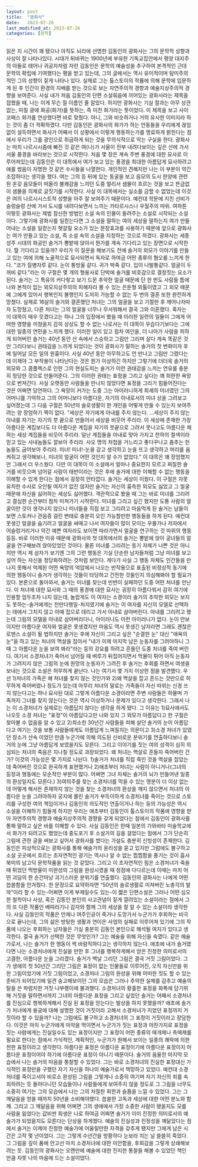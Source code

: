 ```yaml
---
layout: post
title:  "광화사"
date:   2023-07-26
last_modified_at: 2023-07-26
categories: [문학]
---
```


읽은 지 시간이 꽤 됐으나 아직도 뇌리에 선명한 김동인의 광화사는 그의 문학적 성향과 사상이 잘 나타나있다. 시대가 뒤바뀌는 1900년에 부유한 기독교집안에서 평양 대지주의 아들로 태어나 귀공자처럼 자란 김동인은 문학의 예술성을 추구하여 본격적인 근대 문학의 확립에 기여했다는 평을 받고 있는데, 그의 글에서는 역시 유미적이며 탐미주의적인 그의 성향이 짙게 나타나 있다. 실제로 그는 톨스토이의 작품에 의해 문학에 입문하게 된 후 인간이 환경의 지배를 받는 것으로 보는 자연주의적 경향과 예술지상주의적 경향을 보여준다. 사실 내가 처음 김동인의 단편 소설묶음에 끼어있는 광화사라는 제목을 접했을 때, 나는 이게 무슨 절 이름인 줄 알았다. 하지만 광화사는 기실 절과는 아무 상관없는, 미칠 광에 화공(화가)를 뜻하는, 즉 미친 화가라는 뜻이었다. 이 제목을 보고 사이코패스 화가를 연상했다면 바로 맞췄다. 아니, 그와 비슷하거나 거의 유사한 이미지라 하는 것이 좀 더 적확하겠다. 다만 김동인은 광화사의 화가가 하는 언동들을 우리에게 끊임없이 설득하면서 화사가 어째서 이 상황에서 이렇게 행동하는가를 명료하게 밝힌다는 점에서 우리가 그를 광인으로 취급하게 되는 것을 무의식적으로 막는 구실을 한다. 광화사는 마치 나르시시즘에 빠진 것 같은 여(나)가 서울이 전부 내려다보이는 깊은 산에 가서 서울 풍경을 바라보는 것으로 시작한다. 처음 몇 장은 계속 주변 풍경에 대한 묘사로 이루어져있는데 김동인은 이 대목에서 여가 보고 있는 풍경을 최대한 아름답게 묘사하려고 애를 썼음이 자명한 것 같은 수사들을 나열한다. 개인적인 견해지만 나는 이 부분이 약간 조잡하다는 생각을 했다. 여는 그의 등 뒤에 있는 동굴을 보고 음모의 도시 한양에 관련된 온갖 음모들이 떠올라 불쾌감을 느끼던 도중 멀리서 샘물이 흐르는 것을 보고 뜬금없이 샘물을 의제로 글짓기를 시작한다. 사실 이 대목에서는 실소를 금할 수 없었는데 이것은 여의 나르시시스트적 성향을 아주 잘 보여주기 때문이다. 예컨대 학문에 지친 선비가 슬렁슬렁 산에 가서 도시를 내려다보면서 느끼는 카타르시스나 우월주의 따위. 여하튼 이렇듯 광화사는 제법 참신한 방법인 소설 속의 인물이 들려주는 소설로 시작되는 소설이다. 그렇기에 광화사를 일컫는다면 그 소설을 말하는 여의 세상을 말하는지 여가 만들어내는 소설을 일컫는지 헷갈릴 요소가 있는 문장효과를 사용하기 때문에 앞으로 광화사는 여가 만들고 있는 소설, 즉 소설 속의 소설을 지칭하는 것으로 하겠다. 광화사는 세종 성주 시대의 화공인 솔거가 뽕밭에 앉아서 뭔가를 계속 기다리고 있는 장면으로 시작한다. 뭘 기다리고 있을까? 우리가 이 질문을 해보기도 전에 솔거의 외모가 이야기를 만들고 있는 여에 의해 노골적으로 묘사되면서 독자로 하여금 어떤 종류의 혐오를 느끼게 한다. "코가 질병자루 같다. 눈이 퉁방울 같다. 귀가 박죽 같다. 입이 나발통같다. 얼굴이 두꺼비 같다."라는 이 구절은 몇 개의 형용사로 단박에 솔거를 비호감으로 결정짓는 요소가 된다. 솔거는 그 특유의 커다랗고 보기 드문 추악한 얼굴 때문에 단 한 번도 사람들 틈에 나와 본적이 없는 외모지상주의의 피해자라 볼 수 있는 은둔형 외톨이였고 그 외모 때문에 그에게 있어서 행복인지 불행인지 도저히 가늠할 수 없는 두 번의 결혼 또한 완전하게 망쳤다. 실제로 16살의 솔거와 결혼했던 처녀는 그의 얼굴을 보고 기절한 후 깨어나자마자 도망쳤고, 다른 처녀는 그의 얼굴을 너무나 무서워해서 결국 그와 이혼했다. 혹자는 이 대목이 매우 웃겼다고는 하나 그의 입장에서 봤을 때 이러한 일련의 일들이 그에게 어떠한 영향을 끼쳤을지 감히 상상도 할 수 없는 나로서는 이 대목이 우습다기보다는 그에 대한 일종의 연민을 느끼게 했다. 이러한 일이 있고 점차 여인을, 더 나아가 사람을 피하게 되어버린 솔거는 40년 동안 산 속에서 스승하고 그림만 그리며 살다 계속 똑같은 것만 그리다보니 권태감을 느끼게 되었다는 것이 광화사가 말하는 솔거의 첫 변화이자 후에 일어날 모든 일의 원흉이다. 사실 40년 동안 아무하고도 안 만나고 그림만 그렸다는데 이제야 그 부작용이 나타난다는 것은 뭔가 이상하긴 하지만 그렇기에 더더욱 솔거의 외모와 그 콤플렉스로 인한 그의 현실도피는 솔거가 이런 권태감을 느끼는 연유를 충분히 정당한 것으로 만들어준다. 그의 이러한 권태는 표정을 그리고 싶다는 꽤 희한한 욕망으로 번져간다. 사실 오랫동안 사람들을 만나지 않았다면 표정을 그리기 힘들어진다는 것은 어쩌면 당연하다. 그 욕망이 커가는 도중 그는 아이러니하게 희세의 미녀였던 그의 어머니를 기억하고 그의 어머니보다 아름다운, 자기의 아내로서의 미녀 상을 그려보고 싶어졌는데 그 다음 구절은 50년의 솔로생활이 한 개인을 어떻게 만들 수 있는지 보여주려는 양 장엄하기 짝이 없다. "세상은 자기에게 아내를 주지 않는다. ...세상이 주지 않는 아내를 자기는 자기의 붓 끝으로 만들어서 세상을 비웃어 주리라. 이 세상에 존재한 가장 아름다운 계집보다도 더 아름다운 계집을 자기의 붓끝으로 그려서 못나고도 아름다운 체하는 세상 계집들을 비웃어 주리라. 덜난 계집들을 아내로 맞아 가지고 천하의 절색이라 믿고 있는 사내놈들도 깔보아 주리라. 사오 명의 처첩을 거느리고 좋다꾸나고 춤추는 헌놈들도 굽어보아 주리라. 미녀! 미녀!-눈을 감고 생각하고 눈을 뜨고 생각하고 머리를 움켜쥐고 생각해보나, 미녀의 얼굴이 어떤 것인지 알 수가 없었다." 이 대목은 꽤 장엄했지만 그래서 더 우스웠다. 다만 이 대목이 이 소설에서 얼마나 중요한지 모르고 찌질한 솔거를 비웃으며 넘어갈 사람이 태반이라는 것은 후에 솔거에 대한 이해할 수 없는 행동을 이해할 수 있게 한다는 점에서 굉장히 안타깝다. 솔거는 세상이 미웠다. 이 구절은 자못 유치한 수사로 오인될 여지가 없진 않지만 솔거는 자신의 흉측한 외모도 싫었고 그 얼굴 때문에 자신을 싫어하는 세상도 싫어했다. 객관적으로 봤을 때 그는 바로 미녀를 그리려고 결심한 순간부터 점차 미쳐가기 시작한다. 미녀를 그리고 싶긴 했지만 도통 사람의 얼굴이란 것이 생각나지 않으니 미녀들을 직접 보고 그리려고 마음먹게 된 솔거는 남들이 보면 스토커나 관음증 걸린 변태로 충분히 오인 가능할만한 행동들을 하게 된다. 예컨대 못생긴 얼굴을 숨기려고 얼굴을 싸매고 나서 여자들이 많이 모이는 우물가나 저자에서 어슬렁거리거나 약간 예쁜 여자라도 보이면 따라가면서 얼굴을 연구하는 것 따위의 행동 등등. 바로 이러한 이유 때문에 광화사의 첫 대목에서의 솔거는 뽕밭에 앉아 궁녀들의 얼굴을 연구해보려 앉아있었던 것이다. 물론 미녀를 그리려는 동기 자체가 나쁜 것은 아니지만 역시 제 삼자가 보기엔 그의 그런 행동은 기실 단순한 남자들처럼 그냥 미녀를 보고 싶어 하는 자신을 정당화하려는 것처럼 보인다. 게다가 사실 그 행동 자체도 인간들을 만나지 못해서 억제된 어떤 욕망의 억압에서 나오는 반작용으로 표출된 비정상적 동기에 의한 행동이니 솔거가 생각하는 것들이 타당하고 건전한 것들인지 의심해봐야 할 필요가 있다. 본론으로 돌아와서, 솔거는 미녀를 찾는데 빈번이 실패하던 도중 어떤 처녀를 만난다. 이 처녀에 대한 묘사와 그 때의 풍경에 대한 묘사는 굉장히 아름다워서 감히 여기에 인용할 엄두조차 나지 않는데, 놀랍게도 이 여자는 소경이라 솔거의 추악한 외모는 보지도 못하는-솔거에게는 천만다행일-처지였기에 솔거는 이 여자를 자신의 모델로 선택하는 데에서 그치지 않고 아예 집으로 데리고 가서 아내로 삼아버린다. 아내를 그리려고 했는데 그림의 모델을 아내로 삼아버리다니, 아이러니도 이런 아이러니가 없다. 눈이 안보이지만 아름다운 여자와 얼굴은 못생겼지만 마음도 역시 못생긴 남자라면 그래도 괜찮은 로맨스 소설이 될 법하지만 솔거는 후에 자신이 그리고 싶은 "순결한 눈" 대신 "애욕의 눈"을 하고 있는 처녀의 멱살을 잡아서 "내가 이제 마지막 남은 눈동자를 그려야하니 그 때 그 아름다운 눈을 보여 봐라"라는 둥의 강요를 하려고 흔들던 도중 처녀를 죽여 버린다. 여기서 소경처녀가 죽어서 넘어질 때 벼루가 뒤집어지면서 먹물이 튀어 아직 눈동자가 그려지지 않은 그림의 눈에 원망의 눈동자가 그려진 후 솔거는 후회를 하면서 여생을 보내는 것으로 소설은 허무하게 끝난다. 나는 여기서 몇 가지 이상한 점을 발견했다. 우선 1)처녀의 가족은 왜 처녀를 찾지 않는 것인가와 2)왜 멱살을 잡고 흔드는 것만으로 허무하게 죽어버렸나 정도가 있는데 아무리 처녀의 말로는 가족들이 자신 따위는 신경 쓰지 않는다고는 하나 묘사된 대로 그렇게 아름다운 소경이라면 주변 사람들은 하물며 가족까지 그녀를 찾지 않는다는 것은 역시 이상하거나 문제가 있다고 생각한다. 그래서 나는 이 소경처녀가 실제로는 아름답지 않다는 생각을 하게 됐다. 그 이유는 1)묘사에서도 나오듯 소경 처녀는 "표정"이 아름답다고만 나와 있지 그 외모가 아름답다고 한 구절은 찾아볼 수 없음을 알 수 있고 2)최소한 30년간 사람들을 피해 살던 솔거의 눈이 아름답다고 여기는 것을 보통 사람들에게도 아름답게 느껴질지는 의문이고 3)소경 처녀가 있었던 장소가 산속 이었던 만큼 누군가에 의해 의도된 신비로운 분위기를 연출하다보니 솔거의 눈에 그냥 아름답게 보였을지도 모른다. 그리고 이야기를 짓는 여의 성격이 심히 의심되는 처녀의 죽음은 지나칠 정도로 과장되었다. 왜 처녀는 멱살로 흔들자 죽어버린 건가? 이것의 가능성은 몇 가지로 나뉜다. 1)솔거가 처녀를 직접 죽인 것을 멱살을 잡았는데 죽어버린 것으로 완곡하게 표현했거나 2)애초부터 처녀는 사람이 아니거나(그녀의 등장과 행동에는 모순적인 부분이 많다. 어쩌면 그녀 자체는 솔거의 뇌가 만들어낸 일종의 환상일지도 모른다.) 3)여의주를 찾는 소경처녀를 막을 수 있는 명분이 더 이상 없는데 어떻게 해서든 존재하지 않는 것을 찾는 소경처녀의 환상을 깨지 않으면서 처녀의 아름다운 눈을 그려야하자 궁지에 몰린 솔거가 부득이하게 소경처녀를 죽이는 것으로 스토리를 구성한 여의 책임이거나 김동인의 의도적인 연출이거나 하는 둥의 가능성은 역시 소설을 이해하기 힘들게 하지만 우리는 애초부터 김동인이 톨스토이의 작품에 영향을 받아 자연주의적 경향과 예술지상주의적 경향을 갖게 되었다는 점에서 김동인이 광화사를 통해 말하고 싶은 바를 이해할 수 있다. 사실 김동인은 한때 일본의 가와바타 미술학교에서 화가가 되려고도 했었는데 중도포기 후 소설가의 길을 걸었다는 점에서 그가 단순히 그림에 관한 글을 써보고 싶어서 광화사를 썼다는 가설도 충분히 신빙성이 존재한다. 김동인은 피상적으로는 광화사를 통해 예술가의 윤리성을 묻고 있지만 그럼에도 불구하고 소설 곳곳에서 흐르는 초자연적인 광기는 역시나 알 수 없는 찝찝함을 풍기는 것이 흡사 북미의 남고딕 문학작품을 읽는 것 같았다. 그리고 이 초자연적인 힘은 소경처녀가 죽을 때 튀었던 먹방울이 미완성의 그림을 완성시켰을 때 정점에 다다르는데 이때는 마치 어떤 괴담의 한 순간마냥 괴기스러운 분위기를 연출했다. 김동인의 광화사는 나에게 어떤 씁쓸함을 안겨줬다. 한 문장으로 요약하자면 “50년의 솔로생활로 미쳐버린 노총각의 발악”이라 할 수 있는-어쩌면 이게 부제일수도 있는-이 짧은 단편소설은 그러나 어떤 심오한 철학이나 사상, 혹은 김동인 본인의 사고관념이 짙게 깔려있는 소설이라는 점에서 그의 또 다른 작품인 배따라기나 감자와 함께 그의 세상을 잘 알 수 있는 소설이라 생각한다. 사실 김동인의 작품은 언제나 여주인공이 죽거나 도망가서 누군가가 후회하는 비극으로 끝나는데, 그의 삶은 방탕한 생활과 연이은 사업의 실패로 이루어져 있기에 그의 작품에 나오는 후회하는 남자들은 기실 충분히 김동인 본인으로 해석될 여지가 있다고 생각한다. 결국 솔거가 선택한 것은 무엇인가? 그는 예술을 위해 자신을 속였다. 같은 예술가로서, 나는 솔거가 한 행동이 썩 바람직하다고는 생각하지 않는다. 애초에 내가 솔거였다면 나는 소경처녀에게 진실을 만한 후 그녀를 행복하게해서 얻은 진정한 의미로서의 고결한, 아름다운 눈을 그리겠다. 솔거가 백날 그리던 그림은 결국 거짓 그림이었다. 그가 생애의 첫 50년간 그리던 그림은 표정이 없는 인물들로 이루어진, 오직 자신만을 위한 그림이었기에 거짓 그림이었고, 소경처녀 그림의 완성을 위해 어떠한 짓도 할 수 있는 준비가 되어있기에 일견 숭고해보이던 그의 모습은 그러나 추악한 실체를 감추고 예술의 탈을 쓴 파렴치한 거짓 나부랭이에 불과했다. 소경처녀의 황홀한 표정을 화폭에 담기위해 거짓을 말하면서까지 그녀의 아름다운 표정을 그리고 싶었던 솔거는 어째서 소경처녀를 진심으로 행복하게해서 진실 된 표정을 얻는다는 발상을 하지 못했을까? 애초에 솔거가 처녀에게 용궁에 대해 설명한 것이 거짓이라 고해서 소경처녀가 지었던 표정까지 거짓이라 할 수 있을까? 나는 그럼에도 불구하고 소경처녀의 그 표정이 거짓이라고 장담한다. 이것은 마치 누군가에게 마약을 먹이면서 누군가가 짓는 표정과 마찬가지로 표정을 짓는 사람에게는 진실일수도 있는 표정이지만 그 표정이 어떤 종류의 매개체나 촉매제를 필요로 한다는 점에서 가식적인, 계획적인, 누군가가 원해서 보이는 일종의 쾌락에 의한 천한 표정이라고 생각한다. 아름다운 표정은 아름다운 표정이기에 아름다운 표정이지 아름다운 표정이어야 하기에 아름다운 표정이 아니기 때문이다. 솔거의 음울한 마지막 모습에서 나는 솔거의 마음을 통찰할 수 있었다. 그는 바로 소경처녀의 진실한 표정대신 가식적인 표정만을 구했던 자기 자신을 하나의 예술가로서 책망하고 있었다. 예컨대 소경처녀를 죽이고서야 비로소 완성된 그림을 그렇게나 소중히 여기며 자기 자신의 죄를 속죄하려는 듯 돌아다니던 모습들이나 사람들에게 보여주지 않을 정도로 그 그림을 너무도 소중히 여기는 그의 모습에서 나는 그의 처절한 회한과 슬픔을 느낄 수 있었다. 그는 그 깨달음을 얻을 때까지 50년을 소비해야했다. 씁쓸한 고독과 세상에 대한 어떤 분노와 함께. 그리고 그 깨달음을 위해 어쩌면 그의 생애에서 가장 소중한 사람이 됐을지도 모를 사람을 잃었다는 값비싼 희생은 나로 하여금 어쩌면 솔거가 이미 진정한 의미로서의 예술가가 되었을지도 모른다는 단상을 하게했다. 예술의 진실성과 진정성을 깨달았다는 점에서 솔거는 이제야 진정한 예술가에 어울릴만한 자격을 갖추게 됐지만 그에게 남은 시간은 고작 몇 년이었다. 그는 그렇게 수년간을 방황하다 눈보라 치는 날 쓸쓸히 죽었다. 그 그림을 깊이 품에 안고선 마치 소경처녀에 대한 미안함을, 후회감을 그렇게 상쇄해보려는 듯. 김동인의 광화사는 오랜만에 예술에 대한 진지한 통찰을 해볼 수 있었던 책인 만큼 자못 나의 마음에 드는 소설이었다.
